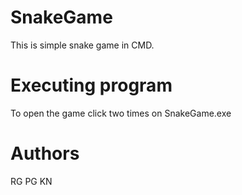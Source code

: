 # SnakeGame
This is simple snake game in CMD.

# Executing program
To open the game click two times on SnakeGame.exe

# Authors
RG
PG
KN
